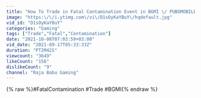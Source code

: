 ```yaml
---
title: "How To Trade in Fatal Contamination Event in BGMI \/ PUBGMOBILE 1.6 Update get free skins rewards"
image: "https:\/\/i.ytimg.com\/vi\/D1sOyKaYBuY\/hqdefault.jpg"
vid_id: "D1sOyKaYBuY"
categories: "Gaming"
tags: ["Trade","Fatal","Contamination"]
date: "2021-10-08T07:03:59+03:00"
vid_date: "2021-09-17T05:33:33Z"
duration: "PT2M42S"
viewcount: "3649"
likeCount: "156"
dislikeCount: "9"
channel: "Raja Babu Gaming"
---
```

{% raw %}#FatalContamination #Trade #BGMI{% endraw %}
